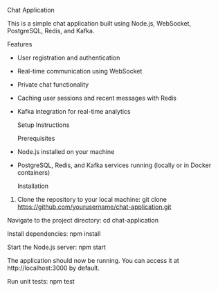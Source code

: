 Chat Application

This is a simple chat application built using Node.js, WebSocket, PostgreSQL, Redis, and Kafka.

   Features

- User registration and authentication
- Real-time communication using WebSocket
- Private chat functionality
- Caching user sessions and recent messages with Redis
- Kafka integration for real-time analytics

   Setup Instructions

  Prerequisites

- Node.js installed on your machine
- PostgreSQL, Redis, and Kafka services running (locally or in Docker containers)

  Installation

1. Clone the repository to your local machine:
git clone https://github.com/yourusername/chat-application.git


Navigate to the project directory:
cd chat-application

Install dependencies:
npm install

Start the Node.js server:
npm start

The application should now be running. You can access it at http://localhost:3000 by default.

Run unit tests:
npm test
